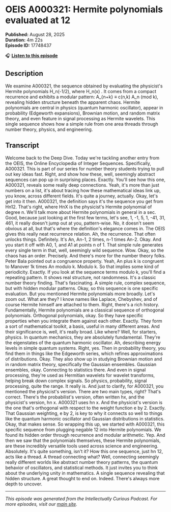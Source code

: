 # OEIS A000321: Hermite polynomials evaluated at 12

**Published:** August 28, 2025  
**Duration:** 4m 22s  
**Episode ID:** 17748437

🎧 **[Listen to this episode](https://intellectuallycurious.buzzsprout.com/2529712/episodes/17748437-oeis-a000321-hermite-polynomials-evaluated-at-12)**

## Description

<p>We examine A000321, the sequence obtained by evaluating the physicist's Hermite polynomials H_n(-1/2), where H_n(x) . It comes from a compact recurrence and exhibits a modular pattern: A_{n+k} ≡ c(n,k) A_n (mod k), revealing hidden structure beneath the apparent chaos. Hermite polynomials are central in physics (quantum harmonic oscillator), appear in probability (Edgeworth expansions), Brownian motion, and random matrix theory, and even feature in signal processing as Hermite wavelets. This single sequence shows how a simple rule from one area threads through number theory, physics, and engineering.</p>

## Transcript

Welcome back to the Deep Dive. Today we're tackling another entry from the OEIS, the Online Encyclopedia of Integer Sequences. Specifically, A000321. This is part of our series for number theory students trying to pull out key ideas fast. Right, and show how these, well, seemingly abstract sequences can pop up in surprising places. Exactly. You'll see how this one, A000321, reveals some really deep connections. Yeah, it's more than just numbers on a list, it's about tracing how these mathematical ideas link up, you know, across different fields. It's quite a journey, actually. Okay, let's get into it then. A000321, the definition says it's the sequence you get from Hn12. That's right, where HnX is the physicist's Hermite polynomial of degree n. We'll talk more about Hermite polynomials in general in a sec. Good, because just looking at the first few terms, let's see, 1, -1, 5, 1, -41, 31, 461, it really doesn't jump out at you, pattern-wise. No, it doesn't seem obvious at all, but that's where the definition's elegance comes in. The OEIS gives this really neat recurrence relation. Ah, the recurrence. That often unlocks things. Definitely. It's An, An-1, 2 times, n-1 times An-2. Okay. And you start it off with A0, 1, and A1 at points n of 1. That simple rule generates every single term in that, well, seemingly wild sequence. Wow. Okay, so the chaos has an order. Precisely. And there's more for the number theory folks. Peter Bala pointed out a congruence property. Yeah, An plus k is congruent to Manover 1k times An modulo k. Modulo k. So that implies some kind of periodicity. Exactly. If you look at the sequence terms modulo k, you'll find a repeating pattern. It shows real structure, not randomness. It's a classic number theory finding. That's fascinating. A simple rule, complex sequence, but with hidden modular patterns. Okay, so this sequence is one specific evaluation. But you mentioned Hermite polynomials more broadly. Let's zoom out. What are they? I know names like Laplace, Chebyshev, and of course Hermite himself are attached to them. Right, there's a rich history. Fundamentally, Hermite polynomials are a classical sequence of orthogonal polynomials. Orthogonal polynomials, okay. So they have specific properties when you integrate them against each other. Exactly. They form a sort of mathematical toolkit, a basis, useful in many different areas. And their significance is, well, it's really broad. Like where? Well, for starters, physics. In quantum mechanics, they are absolutely fundamental. They're the eigenstates of the quantum harmonic oscillator. Ah, describing energy levels in simple quantum systems. Right, yes. Then in probability theory, you find them in things like the Edgeworth series, which refines approximations of distributions. Okay. They also show up in studying Brownian motion and in random matrix theory, specifically the Gaussian ensembles. Gaussian ensembles, okay. Connecting to statistics there. And even in signal processing, they're used as Hermitian wavelets for wavelet transforms, helping break down complex signals. So physics, probability, signal processing, quite the range. It really is. And just to clarify, for A000321, you mentioned the physicist's version. There are two main types, right? That's correct. There's the probabilist's version, often written hx, and the physicist's version, hn x. A000321 uses hn x. And the physicist's version is the one that's orthogonal with respect to the weight function e by 2. Exactly. That Gaussian weighting, e by 2, is key to why it connects so well to things like the quantum harmonic oscillator and Gaussian distributions in statistics. Okay, that makes sense. So wrapping this up, we started with A000321, this specific sequence from plugging negable 12 into Hermite polynomials. We found its hidden order through recurrence and modular arithmetic. Yep. And then we saw that the polynomials themselves, these Hermite polynomials, are these incredibly versatile tools used across science and engineering. Absolutely. It's quite something, isn't it? How this one sequence, just hn 12, acts like a thread. A thread connecting what? Well, connecting seemingly really different worlds like abstract number theory patterns, the quantum behavior of oscillators, and statistical methods. It just invites you to think about the underlying unity in mathematics. A single sequence revealing that hidden structure. A great thought to end on. Indeed. There's always more depth to uncover.

---
*This episode was generated from the Intellectually Curious Podcast. For more episodes, visit our [main site](https://intellectuallycurious.buzzsprout.com).*
